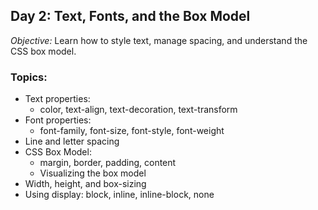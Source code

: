 ## Day 2: Text, Fonts, and the Box Model
*Objective:* Learn how to style text, manage spacing, and understand the CSS box model.

### Topics:
- Text properties:
  - color, text-align, text-decoration, text-transform
- Font properties:
  - font-family, font-size, font-style, font-weight
- Line and letter spacing
- CSS Box Model:
  - margin, border, padding, content
  - Visualizing the box model
- Width, height, and box-sizing
- Using display: block, inline, inline-block, none
